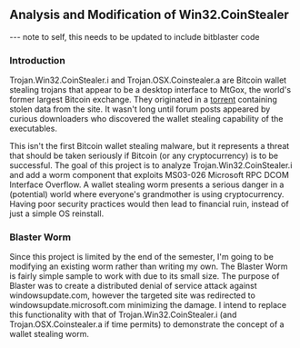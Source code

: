 ## Analysis and Modification of Win32.CoinStealer

--- note to self, this needs to be updated to include bitblaster code

### Introduction

Trojan.Win32.CoinStealer.i and Trojan.OSX.Coinstealer.a are Bitcoin wallet stealing trojans that appear to be a desktop interface to MtGox, the world's former largest Bitcoin exchange. They originated in a [torrent](https://thepiratebay.se/torrent/9732163/2014_Mt._Gox_Leak) containing stolen data from the site. It wasn't long until forum posts appeared by curious downloaders who discovered the wallet stealing capability of the executables. 

This isn't the first Bitcoin wallet stealing malware, but it represents a threat that should be taken seriously if Bitcoin (or any cryptocurrency) is to be successful. The goal of this project is to analyze Trojan.Win32.CoinStealer.i and add a worm component that exploits MS03-026 Microsoft RPC DCOM Interface Overflow. A wallet stealing worm presents a serious danger in a (potential) world where everyone's grandmother is using cryptocurrency. Having poor security practices would then lead to financial ruin, instead of just a simple OS reinstall. 

### Blaster Worm

Since this project is limited by the end of the semester, I'm going to be modifying an existing worm rather than writing my own. The Blaster Worm is fairly simple sample to work with due to its small size. The purpose of Blaster was to create a distributed denial of service attack against windowsupdate.com, however the targeted site was redirected to windowsupdate.microsoft.com minimizing the damage. I intend to replace this functionality with that of Trojan.Win32.CoinStealer.i (and Trojan.OSX.Coinstealer.a if time permits) to demonstrate the concept of a wallet stealing worm.
